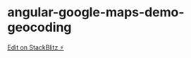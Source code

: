 # angular-google-maps-demo-geocoding

[Edit on StackBlitz ⚡️](https://stackblitz.com/edit/angular-google-maps-demo-geocoding)